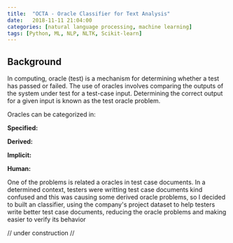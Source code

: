 ```yaml
---
title:  "OCTA - Oracle Classifier for Text Analysis"
date:   2018-11-11 21:04:00
categories: [natural language processing, machine learning]
tags: [Python, ML, NLP, NLTK, Scikit-learn]
---
```


## Background

<p>In computing, oracle (test) is a mechanism for determining whether a test has passed or failed. The use of oracles involves comparing the outputs of the system under test for a test-case input.
Determining the correct output for a given input is known as the test oracle problem.</p>

<p>Oracles can be categorized in:</p>

**Specified:** 

**Derived:**

**Implicit:**

**Human:**

<p>One of the problems is related a oracles in test case documents. In a determined context, testers were writting test case documents kind confused and this was causing some derived oracle problems, so I decided to built an classifier, using the company's project dataset to help testers write better test case documents, reducing the oracle problems and making easier to verify its behavior</p>


// under construction // 
